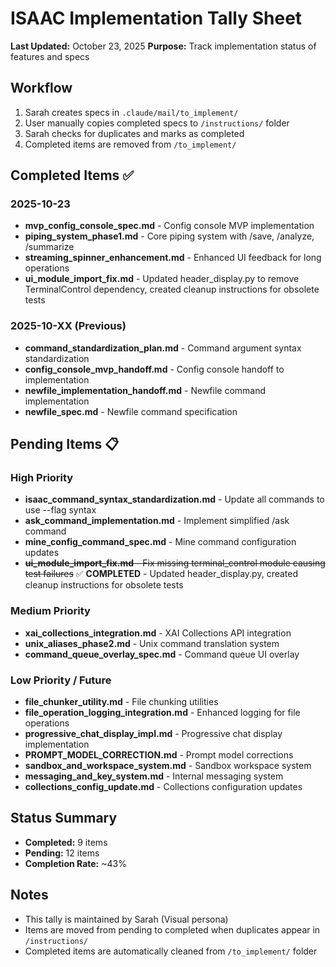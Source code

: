 # ISAAC Implementation Tally Sheet

**Last Updated:** October 23, 2025
**Purpose:** Track implementation status of features and specs

## Workflow
1. Sarah creates specs in `.claude/mail/to_implement/`
2. User manually copies completed specs to `/instructions/` folder
3. Sarah checks for duplicates and marks as completed
4. Completed items are removed from `/to_implement/`

## Completed Items ✅

### 2025-10-23
- **mvp_config_console_spec.md** - Config console MVP implementation
- **piping_system_phase1.md** - Core piping system with /save, /analyze, /summarize
- **streaming_spinner_enhancement.md** - Enhanced UI feedback for long operations
- **ui_module_import_fix.md** - Updated header_display.py to remove TerminalControl dependency, created cleanup instructions for obsolete tests

### 2025-10-XX (Previous)
- **command_standardization_plan.md** - Command argument syntax standardization
- **config_console_mvp_handoff.md** - Config console handoff to implementation
- **newfile_implementation_handoff.md** - Newfile command implementation
- **newfile_spec.md** - Newfile command specification

## Pending Items 📋

### High Priority
- **isaac_command_syntax_standardization.md** - Update all commands to use --flag syntax
- **ask_command_implementation.md** - Implement simplified /ask command
- **mine_config_command_spec.md** - Mine command configuration updates
- ~~**ui_module_import_fix.md** - Fix missing terminal_control module causing test failures~~ ✅ **COMPLETED** - Updated header_display.py, created cleanup instructions for obsolete tests

### Medium Priority
- **xai_collections_integration.md** - XAI Collections API integration
- **unix_aliases_phase2.md** - Unix command translation system
- **command_queue_overlay_spec.md** - Command queue UI overlay

### Low Priority / Future
- **file_chunker_utility.md** - File chunking utilities
- **file_operation_logging_integration.md** - Enhanced logging for file operations
- **progressive_chat_display_impl.md** - Progressive chat display implementation
- **PROMPT_MODEL_CORRECTION.md** - Prompt model corrections
- **sandbox_and_workspace_system.md** - Sandbox workspace system
- **messaging_and_key_system.md** - Internal messaging system
- **collections_config_update.md** - Collections configuration updates

## Status Summary
- **Completed:** 9 items
- **Pending:** 12 items
- **Completion Rate:** ~43%

## Notes
- This tally is maintained by Sarah (Visual persona)
- Items are moved from pending to completed when duplicates appear in `/instructions/`
- Completed items are automatically cleaned from `/to_implement/` folder